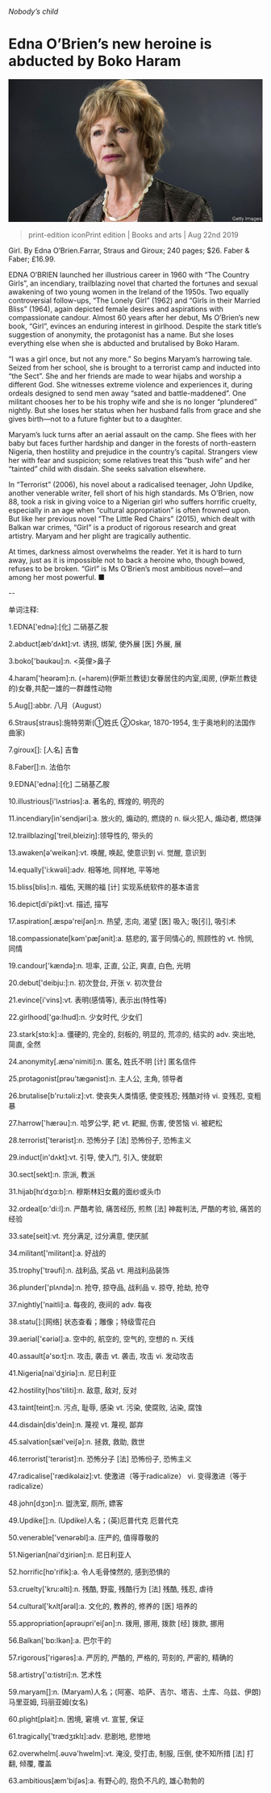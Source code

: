 ###### Nobody’s child

# Edna O’Brien’s new heroine is abducted by Boko Haram 

![image](images/20190824_BKP510.jpg) 

> print-edition iconPrint edition | Books and arts | Aug 22nd 2019 

Girl. By Edna O’Brien.Farrar, Straus and Giroux; 240 pages; $26. Faber & Faber; £16.99. 

EDNA O’BRIEN launched her illustrious career in 1960 with “The Country Girls”, an incendiary, trailblazing novel that charted the fortunes and sexual awakening of two young women in the Ireland of the 1950s. Two equally controversial follow-ups, “The Lonely Girl” (1962) and “Girls in their Married Bliss” (1964), again depicted female desires and aspirations with compassionate candour. Almost 60 years after her debut, Ms O’Brien’s new book, “Girl”, evinces an enduring interest in girlhood. Despite the stark title’s suggestion of anonymity, the protagonist has a name. But she loses everything else when she is abducted and brutalised by Boko Haram. 

“I was a girl once, but not any more.” So begins Maryam’s harrowing tale. Seized from her school, she is brought to a terrorist camp and inducted into “the Sect”. She and her friends are made to wear hijabs and worship a different God. She witnesses extreme violence and experiences it, during ordeals designed to send men away “sated and battle-maddened”. One militant chooses her to be his trophy wife and she is no longer “plundered” nightly. But she loses her status when her husband falls from grace and she gives birth—not to a future fighter but to a daughter. 

Maryam’s luck turns after an aerial assault on the camp. She flees with her baby but faces further hardship and danger in the forests of north-eastern Nigeria, then hostility and prejudice in the country’s capital. Strangers view her with fear and suspicion; some relatives treat this “bush wife” and her “tainted” child with disdain. She seeks salvation elsewhere. 

In “Terrorist” (2006), his novel about a radicalised teenager, John Updike, another venerable writer, fell short of his high standards. Ms O’Brien, now 88, took a risk in giving voice to a Nigerian girl who suffers horrific cruelty, especially in an age when “cultural appropriation” is often frowned upon. But like her previous novel “The Little Red Chairs” (2015), which dealt with Balkan war crimes, “Girl” is a product of rigorous research and great artistry. Maryam and her plight are tragically authentic. 

At times, darkness almost overwhelms the reader. Yet it is hard to turn away, just as it is impossible not to back a heroine who, though bowed, refuses to be broken. “Girl” is Ms O’Brien’s most ambitious novel—and among her most powerful. ■ 

-- 

 单词注释:

1.EDNA['ednә]:[化] 二硝基乙胺 

2.abduct[æb'dʌkt]:vt. 诱拐, 绑架, 使外展 [医] 外展, 展 

3.boko['bәukәu]:n. <英俚>鼻子 

4.haram['heәrәm]:n. (=harem)(伊斯兰教徒)女眷居住的内室,闺房, (伊斯兰教徒的)女眷,共配一雄的一群雌性动物 

5.Aug[]:abbr. 八月（August） 

6.Straus[straus]:施特劳斯(①姓氏 ②Oskar, 1870-1954, 生于奥地利的法国作曲家) 

7.giroux[]: [人名] 吉鲁 

8.Faber[]:n. 法伯尔 

9.EDNA['ednә]:[化] 二硝基乙胺 

10.illustrious[i'lʌstriәs]:a. 著名的, 辉煌的, 明亮的 

11.incendiary[in'sendjәri]:a. 放火的, 煽动的, 燃烧的 n. 纵火犯人, 煽动者, 燃烧弹 

12.trailblazing['treil,bleiziŋ]:领导性的, 带头的 

13.awaken[ә'weikәn]:vt. 唤醒, 唤起, 使意识到 vi. 觉醒, 意识到 

14.equally['i:kwәli]:adv. 相等地, 同样地, 平等地 

15.bliss[blis]:n. 福佑, 天赐的福 [计] 实现系统软件的基本语言 

16.depict[di'pikt]:vt. 描述, 描写 

17.aspiration[.æspә'reiʃәn]:n. 热望, 志向, 渴望 [医] 吸入; 吸[引], 吸引术 

18.compassionate[kәm'pæʃәnit]:a. 慈悲的, 富于同情心的, 照顾性的 vt. 怜悯, 同情 

19.candour['kændә]:n. 坦率, 正直, 公正, 爽直, 白色, 光明 

20.debut['deibju:]:n. 初次登台, 开张 v. 初次登台 

21.evince[i'vins]:vt. 表明(感情等), 表示出(特性等) 

22.girlhood['gә:lhud]:n. 少女时代, 少女们 

23.stark[stɑ:k]:a. 僵硬的, 完全的, 刻板的, 明显的, 荒凉的, 结实的 adv. 突出地, 简直, 全然 

24.anonymity[.ænә'nimiti]:n. 匿名, 姓氏不明 [计] 匿名信件 

25.protagonist[prәu'tægәnist]:n. 主人公, 主角, 领导者 

26.brutalise[b'ru:təli:z]:vt. 使丧失人类情感, 使变残忍; 残酷对待 vi. 变残忍, 变粗暴 

27.harrow['hærәu]:n. 哈罗公学, 耙 vt. 耙掘, 伤害, 使苦恼 vi. 被耙松 

28.terrorist['terәrist]:n. 恐怖分子 [法] 恐怖份子, 恐怖主义 

29.induct[in'dʌkt]:vt. 引导, 使入门, 引入, 使就职 

30.sect[sekt]:n. 宗派, 教派 

31.hijab[hɪˈdʒɑ:b]:n. 穆斯林妇女戴的面纱或头巾 

32.ordeal[ɒ:'di:l]:n. 严酷考验, 痛苦经历, 煎熬 [法] 神裁判法, 严酷的考验, 痛苦的经验 

33.sate[seit]:vt. 充分满足, 过分满意, 使厌腻 

34.militant['militәnt]:a. 好战的 

35.trophy['trәufi]:n. 战利品, 奖品 vt. 用战利品装饰 

36.plunder['plʌndә]:n. 抢夺, 掠夺品, 战利品 v. 掠夺, 抢劫, 抢夺 

37.nightly['naitli]:a. 每夜的, 夜间的 adv. 每夜 

38.statu[]:[网络] 状态查看；雕像；特级雪花白 

39.aerial['єәriәl]:a. 空中的, 航空的, 空气的, 空想的 n. 天线 

40.assault[ә'sɒ:t]:n. 攻击, 袭击 vt. 袭击, 攻击 vi. 发动攻击 

41.Nigeria[nai'dʒiriә]:n. 尼日利亚 

42.hostility[hɒs'tiliti]:n. 敌意, 敌对, 反对 

43.taint[teint]:n. 污点, 耻辱, 感染 vt. 污染, 使腐败, 沾染, 腐蚀 

44.disdain[dis'dein]:n. 蔑视 vt. 蔑视, 鄙弃 

45.salvation[sæl'veiʃә]:n. 拯救, 救助, 救世 

46.terrorist['terәrist]:n. 恐怖分子 [法] 恐怖份子, 恐怖主义 

47.radicalise['rædikəlaiz]:vt. 使激进（等于radicalize） vi. 变得激进（等于radicalize） 

48.john[dʒɔn]:n. 盥洗室, 厕所, 嫖客 

49.Updike[]:n. (Updike)人名；(英)厄普代克 厄普代克 

50.venerable['venәrәbl]:a. 庄严的, 值得尊敬的 

51.Nigerian[nai'dʒiriәn]:n. 尼日利亚人 

52.horrific[hɒ'rifik]:a. 令人毛骨悚然的, 感到恐惧的 

53.cruelty['kru:әlti]:n. 残酷, 野蛮, 残酷行为 [法] 残酷, 残忍, 虐待 

54.cultural['kʌltʃәrәl]:a. 文化的, 教养的, 修养的 [医] 培养的 

55.appropriation[әprәupri'eiʃәn]:n. 拨用, 挪用, 拨款 [经] 拨款, 挪用 

56.Balkan['bɒ:lkәn]:a. 巴尔干的 

57.rigorous['rigәrәs]:a. 严厉的, 严酷的, 严格的, 苛刻的, 严密的, 精确的 

58.artistry['ɑ:tistri]:n. 艺术性 

59.maryam[]:n. (Maryam)人名；(阿塞、哈萨、吉尔、塔吉、土库、乌兹、伊朗)马里亚姆, 玛丽亚姆(女名) 

60.plight[plait]:n. 困境, 窘境 vt. 宣誓, 保证 

61.tragically['trædʒɪklɪ]:adv. 悲剧地, 悲惨地 

62.overwhelm[.әuvә'hwelm]:vt. 淹没, 受打击, 制服, 压倒, 使不知所措 [法] 打翻, 倾覆, 覆盖 

63.ambitious[æm'biʃәs]:a. 有野心的, 抱负不凡的, 雄心勃勃的 

